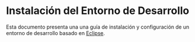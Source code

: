 # Instalación del Entorno de Desarrollo
Esta documento presenta una una guía de instalación y configuración de un entorno de desarrollo basado en [Eclipse](http://www.eclipse.org).
